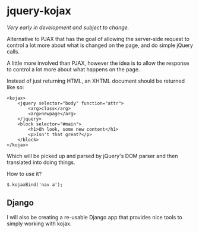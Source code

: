 jquery-kojax
============

*Very early in development and subject to change.*

Alternative to PJAX that has the goal of allowing the server-side request
to control a lot more about what is changed on the page, and do simple jQuery
calls.

A little more involved than PJAX, however the idea is to allow the response
to control a lot more about what happens on the page.

Instead of just returning HTML, an XHTML document should be returned like so:

    <kojax>
        <jquery selector="body" function="attr">
            <arg>class</arg>
            <arg>newpage</arg>
        </jquery>
        <block selector="#main">
            <h1>Oh look, some new content</h1>
            <p>Isn't that great?</p>
        </block>
    </kojax>

Which will be picked up and parsed by jQuery's DOM parser and then translated
into doing things.

How to use it?

    $.kojaxBind('nav a');

Django
------

I will also be creating a re-usable Django app that provides nice tools to
simply working with kojax.